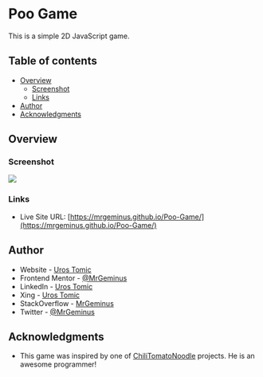 # Poo Game

This is a simple 2D JavaScript game.

## Table of contents

- [Overview](#overview)
  - [Screenshot](#screenshot)
  - [Links](#links)
- [Author](#author)
- [Acknowledgments](#acknowledgments)

## Overview

### Screenshot

![](images/Desktop-view.png)

### Links

- Live Site URL: [https://mrgeminus.github.io/Poo-Game/](https://mrgeminus.github.io/Poo-Game/)

## Author

- Website - [Uros Tomic](https://mrgeminus.com/)
- Frontend Mentor - [@MrGeminus](https://www.frontendmentor.io/profile/MrGeminus)
- LinkedIn - [Uros Tomic](https://www.linkedin.com/in/mrgeminus/)
- Xing - [Uros Tomic](https://www.xing.com/profile/Uros_Tomic3/cv)
- StackOverflow - [MrGeminus](https://www.linkedin.com/in/mrgeminus/)
- Twitter - [@MrGeminus](https://twitter.com/MrGeminus)

## Acknowledgments

- This game was inspired by one of [ChiliTomatoNoodle](https://www.youtube.com/user/ChiliTomatoNoodle) projects. He is an awesome programmer!
